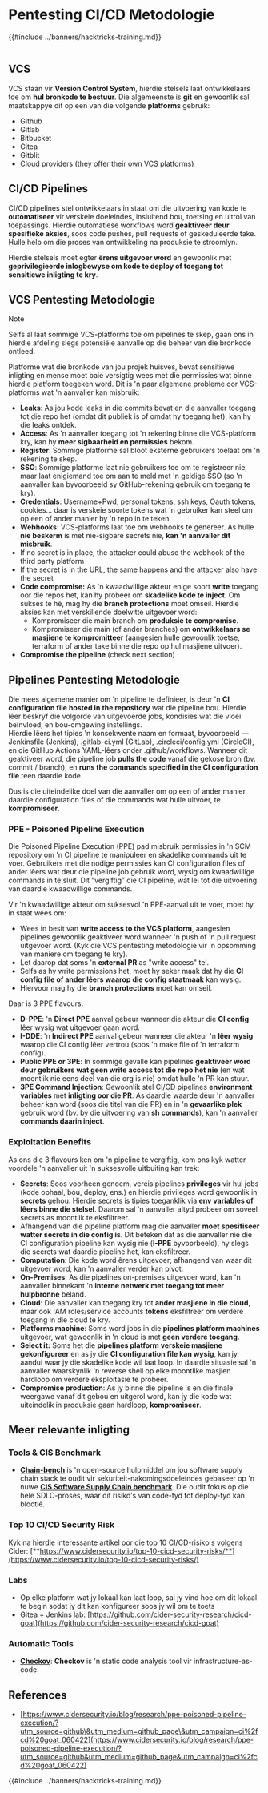 # Pentesting CI/CD Metodologie

{{#include ../banners/hacktricks-training.md}}

<figure><img src="../images/CLOUD-logo-letters.svg" alt=""><figcaption></figcaption></figure>

## VCS

VCS staan vir **Version Control System**, hierdie stelsels laat ontwikkelaars toe om **hul bronkode te bestuur**. Die algemeenste is **git** en gewoonlik sal maatskappye dit op een van die volgende **platforms** gebruik:

- Github
- Gitlab
- Bitbucket
- Gitea
- Gitblit
- Cloud providers (they offer their own VCS platforms)


## CI/CD Pipelines

CI/CD pipelines stel ontwikkelaars in staat om die uitvoering van kode te **outomatiseer** vir verskeie doeleindes, insluitend bou, toetsing en uitrol van toepassings. Hierdie outomatiese workflows word **geaktiveer deur spesifieke aksies**, soos code pushes, pull requests of geskeduleerde take. Hulle help om die proses van ontwikkeling na produksie te stroomlyn.

Hierdie stelsels moet egter **êrens uitgevoer word** en gewoonlik met **geprivilegieerde inlogbewyse om kode te deploy of toegang tot sensitiewe inligting te kry**.

## VCS Pentesting Metodologie

> [!NOTE]
> Selfs al laat sommige VCS-platforms toe om pipelines te skep, gaan ons in hierdie afdeling slegs potensiële aanvalle op die beheer van die bronkode ontleed.

Platforme wat die bronkode van jou projek huisves, bevat sensitiewe inligting en mense moet baie versigtig wees met die permissies wat binne hierdie platform toegeken word. Dit is 'n paar algemene probleme oor VCS-platforms wat 'n aanvaller kan misbruik:

- **Leaks**: As jou kode leaks in die commits bevat en die aanvaller toegang tot die repo het (omdat dit publiek is of omdat hy toegang het), kan hy die leaks ontdek.
- **Access**: As 'n aanvaller toegang tot 'n rekening binne die VCS-platform kry, kan hy **meer sigbaarheid en permissies** bekom.
- **Register**: Sommige platforme sal bloot eksterne gebruikers toelaat om 'n rekening te skep.
- **SSO**: Sommige platforme laat nie gebruikers toe om te registreer nie, maar laat enigiemand toe om aan te meld met 'n geldige SSO (so 'n aanvaller kan byvoorbeeld sy GitHub-rekening gebruik om toegang te kry).
- **Credentials**: Username+Pwd, personal tokens, ssh keys, Oauth tokens, cookies... daar is verskeie soorte tokens wat 'n gebruiker kan steel om op een of ander manier by 'n repo in te teken.
- **Webhooks**: VCS-platforms laat toe om webhooks te genereer. As hulle **nie beskerm** is met nie-sigbare secrets nie, **kan 'n aanvaller dit misbruik**.
- If no secret is in place, the attacker could abuse the webhook of the third party platform
- If the secret is in the URL, the same happens and the attacker also have the secret
- **Code compromise:** As 'n kwaadwillige akteur enige soort **write** toegang oor die repos het, kan hy probeer om **skadelike kode te inject**. Om sukses te hê, mag hy die **branch protections** moet omseil. Hierdie aksies kan met verskillende doelwitte uitgevoer word:
  - Kompromiseer die main branch om **produksie te compromise**.
  - Kompromiseer die main (of ander branches) om **ontwikkelaars se masjiene te kompromitteer** (aangesien hulle gewoonlik toetse, terraform of ander take binne die repo op hul masjiene uitvoer).
- **Compromise the pipeline** (check next section)

## Pipelines Pentesting Metodologie

Die mees algemene manier om 'n pipeline te definieer, is deur 'n **CI configuration file hosted in the repository** wat die pipeline bou. Hierdie lêer beskryf die volgorde van uitgevoerde jobs, kondisies wat die vloei beïnvloed, en bou-omgewing instellings.\
Hierdie lêers het tipies 'n konsekwente naam en formaat, byvoorbeeld — Jenkinsfile (Jenkins), .gitlab-ci.yml (GitLab), .circleci/config.yml (CircleCI), en die GitHub Actions YAML-lêers onder .github/workflows. Wanneer dit geaktiveer word, die pipeline job **pulls the code** vanaf die gekose bron (bv. commit / branch), en **runs the commands specified in the CI configuration file** teen daardie kode.

Dus is die uiteindelike doel van die aanvaller om op een of ander manier daardie configuration files of die commands wat hulle uitvoer, te **kompromiseer**.

### PPE - Poisoned Pipeline Execution

Die Poisoned Pipeline Execution (PPE) pad misbruik permissies in 'n SCM repository om 'n CI pipeline te manipuleer en skadelike commands uit te voer. Gebruikers met die nodige permissies kan CI configuration files of ander lêers wat deur die pipeline job gebruik word, wysig om kwaadwillige commands in te sluit. Dit “vergiftig” die CI pipeline, wat lei tot die uitvoering van daardie kwaadwillige commands.

Vir 'n kwaadwillige akteur om suksesvol 'n PPE-aanval uit te voer, moet hy in staat wees om:

- Wees in besit van **write access to the VCS platform**, aangesien pipelines gewoonlik geaktiveer word wanneer 'n push of 'n pull request uitgevoer word. (Kyk die VCS pentesting metodologie vir 'n opsomming van maniere om toegang te kry).
- Let daarop dat soms 'n **external PR** as "write access" tel.
- Selfs as hy write permissions het, moet hy seker maak dat hy die **CI config file of ander lêers waarop die config staatmaak** kan wysig.
- Hiervoor mag hy die **branch protections** moet kan omseil.

Daar is 3 PPE flavours:

- **D-PPE**: 'n **Direct PPE** aanval gebeur wanneer die akteur die **CI config** lêer wysig wat uitgevoer gaan word.
- **I-DDE**: 'n **Indirect PPE** aanval gebeur wanneer die akteur 'n **lêer wysig** waarop die CI config lêer vertrou (soos 'n make file of 'n terraform config).
- **Public PPE or 3PE**: In sommige gevalle kan pipelines **geaktiveer word deur gebruikers wat geen write access tot die repo het nie** (en wat moontlik nie eens deel van die org is nie) omdat hulle 'n PR kan stuur.
- **3PE Command Injection**: Gewoonlik stel CI/CD pipelines **environment variables** met **inligting oor die PR**. As daardie waarde deur 'n aanvaller beheer kan word (soos die titel van die PR) en in 'n **gevaarlike plek** gebruik word (bv. by die uitvoering van **sh commands**), kan 'n aanvaller **commands daarin inject**.

### Exploitation Benefits

As ons die 3 flavours ken om 'n pipeline te vergiftig, kom ons kyk watter voordele 'n aanvaller uit 'n suksesvolle uitbuiting kan trek:

- **Secrets**: Soos voorheen genoem, vereis pipelines **privileges** vir hul jobs (kode ophaal, bou, deploy, ens.) en hierdie privileges word gewoonlik in **secrets** gehou. Hierdie secrets is tipies toeganklik via **env variables of lêers binne die stelsel**. Daarom sal 'n aanvaller altyd probeer om soveel secrets as moontlik te eksfiltreer.
- Afhangend van die pipeline platform mag die aanvaller **moet spesifiseer watter secrets in die config is**. Dit beteken dat as die aanvaller nie die CI configuration pipeline kan wysig nie (**I-PPE** byvoorbeeld), hy slegs die secrets wat daardie pipeline het, kan eksfiltreer.
- **Computation**: Die kode word êrens uitgevoer; afhangend van waar dit uitgevoer word, kan 'n aanvaller verder kan pivot.
- **On-Premises**: As die pipelines on-premises uitgevoer word, kan 'n aanvaller binnekant 'n **interne netwerk met toegang tot meer hulpbronne** beland.
- **Cloud**: Die aanvaller kan toegang kry tot **ander masjiene in die cloud**, maar ook IAM roles/service accounts **tokens** eksfiltreer om verdere toegang in die cloud te kry.
- **Platforms machine**: Soms word jobs in die **pipelines platform machines** uitgevoer, wat gewoonlik in 'n cloud is met **geen verdere toegang**.
- **Select it:** Soms het die **pipelines platform verskeie masjiene gekonfigureer** en as jy die **CI configuration file kan wysig**, kan jy aandui waar jy die skadelike kode wil laat loop. In daardie situasie sal 'n aanvaller waarskynlik 'n reverse shell op elke moontlike masjien hardloop om verdere eksploitasie te probeer.
- **Compromise production**: As jy binne die pipeline is en die finale weergawe vanaf dit gebou en uitgerol word, kan jy die kode wat uiteindelik in produksie gaan hardloop, **kompromiseer**.

## Meer relevante inligting

### Tools & CIS Benchmark

- [**Chain-bench**](https://github.com/aquasecurity/chain-bench) is 'n open-source hulpmiddel om jou software supply chain stack te oudit vir sekuriteit-nakomingsdoeleindes gebaseer op 'n nuwe [**CIS Software Supply Chain benchmark**](https://github.com/aquasecurity/chain-bench/blob/main/docs/CIS-Software-Supply-Chain-Security-Guide-v1.0.pdf). Die oudit fokus op die hele SDLC-proses, waar dit risiko's van code-tyd tot deploy-tyd kan blootlê.

### Top 10 CI/CD Security Risk

Kyk na hierdie interessante artikel oor die top 10 CI/CD-risiko's volgens Cider: [**https://www.cidersecurity.io/top-10-cicd-security-risks/**](https://www.cidersecurity.io/top-10-cicd-security-risks/)

### Labs

- Op elke platform wat jy lokaal kan laat loop, sal jy vind hoe om dit lokaal te begin sodat jy dit kan konfigureer soos jy wil om te toets
- Gitea + Jenkins lab: [https://github.com/cider-security-research/cicd-goat](https://github.com/cider-security-research/cicd-goat)

### Automatic Tools

- [**Checkov**](https://github.com/bridgecrewio/checkov): **Checkov** is 'n static code analysis tool vir infrastructure-as-code.

## References

- [https://www.cidersecurity.io/blog/research/ppe-poisoned-pipeline-execution/?utm_source=github\&utm_medium=github_page\&utm_campaign=ci%2fcd%20goat_060422](https://www.cidersecurity.io/blog/research/ppe-poisoned-pipeline-execution/?utm_source=github&utm_medium=github_page&utm_campaign=ci%2fcd%20goat_060422)


{{#include ../banners/hacktricks-training.md}}
